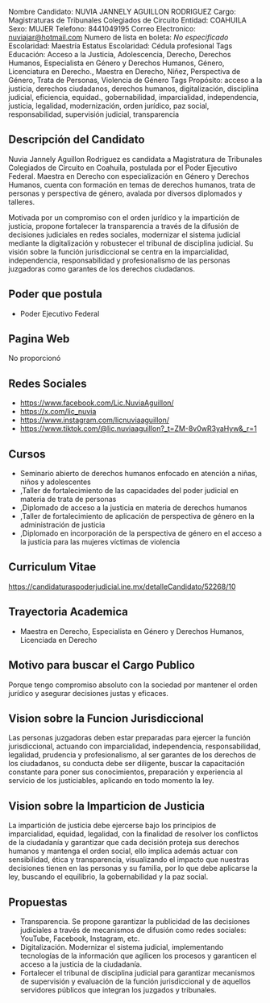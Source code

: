 Nombre Candidato: NUVIA JANNELY AGUILLON RODRIGUEZ
Cargo: Magistraturas de Tribunales Colegiados de Circuito
Entidad: COAHUILA
Sexo: MUJER
Telefono: 8441049195
Correo Electronico: nuviajar@hotmail.com
Numero de lista en boleta: *No especificado*
Escolaridad: Maestría
Estatus Escolaridad: Cédula profesional
Tags Educación: Acceso a la Justicia, Adolescencia, Derecho, Derechos Humanos, Especialista en Género y Derechos Humanos, Género, Licenciatura en Derecho., Maestra en Derecho, Niñez, Perspectiva de Género, Trata de Personas, Violencia de Género
Tags Propósito: acceso a la justicia, derechos ciudadanos, derechos humanos, digitalización, disciplina judicial, eficiencia, equidad., gobernabilidad, imparcialidad, independencia, justicia, legalidad, modernización, orden jurídico, paz social, responsabilidad, supervisión judicial, transparencia


## Descripción del Candidato 

Nuvia Jannely Aguillon Rodriguez es candidata a Magistratura de Tribunales Colegiados de Circuito en Coahuila, postulada por el Poder Ejecutivo Federal. Maestra en Derecho con especialización en Género y Derechos Humanos, cuenta con formación en temas de derechos humanos, trata de personas y perspectiva de género, avalada por diversos diplomados y talleres.

Motivada por un compromiso con el orden jurídico y la impartición de justicia, propone fortalecer la transparencia a través de la difusión de decisiones judiciales en redes sociales, modernizar el sistema judicial mediante la digitalización y robustecer el tribunal de disciplina judicial. Su visión sobre la función jurisdiccional se centra en la imparcialidad, independencia, responsabilidad y profesionalismo de las personas juzgadoras como garantes de los derechos ciudadanos.


## Poder que postula

- Poder Ejecutivo Federal


## Pagina Web

No proporcionó


## Redes Sociales

- https://www.facebook.com/Lic.NuviaAguillon/
- https://x.com/lic_nuvia
- https://www.instagram.com/licnuviaaguillon/
- https://www.tiktok.com/@lic.nuviaaguillon?_t=ZM-8v0wR3yaHyw&_r=1


## Cursos

- Seminario abierto de derechos humanos enfocado en atención a niñas, niños y adolescentes
- ,Taller de fortalecimiento de las capacidades del poder judicial en materia de trata de personas
- ,Diplomado de acceso a la justicia en materia de derechos humanos
- ,Taller de fortalecimiento de aplicación de perspectiva de género en la administración de justicia
- ,Diplomado en incorporación de la perspectiva de género en el acceso a la justicia para las mujeres víctimas de violencia


## Curriculum Vitae

https://candidaturaspoderjudicial.ine.mx/detalleCandidato/52268/10


## Trayectoria Academica

- Maestra en Derecho, Especialista en Género y Derechos Humanos, Licenciada en Derecho


## Motivo para buscar el Cargo Publico

Porque tengo compromiso absoluto con la sociedad por mantener el orden jurídico y asegurar decisiones justas y eficaces.


## Vision sobre la Funcion Jurisdiccional

Las personas juzgadoras deben estar preparadas para ejercer la función jurisdiccional, actuando con imparcialidad, independencia, responsabilidad, legalidad, prudencia y profesionalismo, al ser garantes de los derechos de los ciudadanos, su conducta debe ser diligente, buscar la capacitación constante para poner sus conocimientos, preparación y experiencia al servicio de los justiciables, aplicando en todo momento la ley.


## Vision sobre la Imparticion de Justicia

La impartición de justicia debe ejercerse bajo los principios de imparcialidad, equidad, legalidad, con la finalidad de resolver los conflictos de la ciudadanía y garantizar que cada decisión proteja sus derechos humanos y mantenga el orden social, ello implica además actuar con sensibilidad, ética y transparencia, visualizando el impacto que nuestras decisiones tienen en las personas y su familia, por lo que debe aplicarse la ley, buscando el equilibrio, la gobernabilidad y la paz social.


## Propuestas

- Transparencia. Se propone garantizar la publicidad de las decisiones judiciales a través de mecanismos de difusión como redes sociales: YouTube, Facebook, Instagram, etc.
- Digitalización. Modernizar el sistema judicial, implementando tecnologías de la información que agilicen los procesos y garanticen el acceso a la justicia de la ciudadanía.
- Fortalecer el tribunal de disciplina judicial para garantizar mecanismos de supervisión y evaluación de la función jurisdiccional y de aquellos servidores públicos que integran los juzgados y tribunales.


